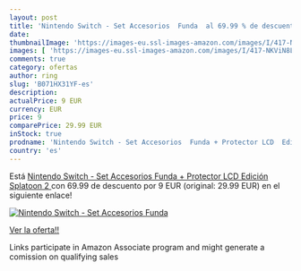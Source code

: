 ```yaml
---
layout: post
title: 'Nintendo Switch - Set Accesorios  Funda  al 69.99 % de descuento'
date: 
thumbnailImage: 'https://images-eu.ssl-images-amazon.com/images/I/417-NKViN8L._SL200_.jpg'
images: [ 'https://images-eu.ssl-images-amazon.com/images/I/417-NKViN8L._SL200_.jpg' ]
comments: true
category: ofertas
author: ring
slug: 'B071HX31YF-es'
description:
actualPrice: 9 EUR
currency: EUR
price: 9
comparePrice: 29.99 EUR
inStock: true
prodname: 'Nintendo Switch - Set Accesorios  Funda + Protector LCD  Edición Splatoon 2 '
country: 'es'
---
```


Está [Nintendo Switch - Set Accesorios  Funda + Protector LCD  Edición Splatoon 2 ](https://www.amazon.es/dp/B071HX31YF/?tag=tolees-21) con 69.99 de descuento por 9 EUR (original: 29.99 EUR) en el siguiente enlace!

[![Nintendo Switch - Set Accesorios  Funda ](https://images-eu.ssl-images-amazon.com/images/I/417-NKViN8L._SL200_.jpg)](https://www.amazon.es/dp/B071HX31YF/?tag=tolees-21)

[Ver la oferta!!](https://www.amazon.es/dp/B071HX31YF/?tag=tolees-21)

Links participate in Amazon Associate program and might generate a comission on qualifying sales


